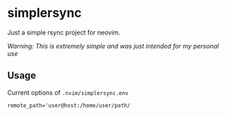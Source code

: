 # simplersync

Just a simple rsync project for neovim.

_Warning: This is extremely simple and was just intended for my personal use_

## Usage

Current options of `.nvim/simplersync.env`

```env
remote_path='user@host:/home/user/path/
```

<!-- ## Commands -->

<!-- | Name      | Action                                        | -->
<!-- | --------- | --------------------------------------------- | -->
<!-- | RsyncDown | Sync all files from remote\* to local folder. | -->
